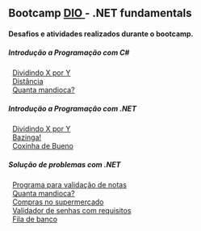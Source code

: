 ## Bootcamp <a href="https://www.dio.me/sign-in"> DIO </a> - .NET fundamentals

#### Desafios e atividades realizados durante o bootcamp.

<div>
  <h5>Introdução a Programação com C#</h5>
  &nbsp; <a href="https://github.com/theadelmojr/.NET-fundamentals/blob/main/Introducao-a-Programacao-com-C%23/desafio1/Program.cs">Dividindo X por Y</a><br/>
  &nbsp; <a href="https://github.com/theadelmojr/.NET-fundamentals/blob/main/Introducao-a-Programacao-com-C%23/desafio2/Program.cs">Distância</a><br/>
  &nbsp; <a href="https://github.com/theadelmojr/.NET-fundamentals/blob/main/Introducao-a-Programacao-com-C%23/desafio3/Program.cs">Quanta mandioca?</a><br/>
</div>
<div>
  <h5>Introdução a Programação com .NET</h5>
  &nbsp; <a href="https://github.com/theadelmojr/.NET-fundamentals/blob/main/Introducao-a-Programacao-com-C%23/desafio1/Program.cs">Dividindo X por Y</a><br/>
  &nbsp; <a href="https://github.com/theadelmojr/LocalizaLabs-.NET-Developer/blob/main/Desafios-aritmeticos-em-C%23/desafio3/Program.cs">Bazinga!</a><br/>
  &nbsp; <a href="https://github.com/theadelmojr/.NET-fundamentals/blob/main/Introducao-a-Programacao-com-.NET/desafio1/Program.cs">Coxinha de Bueno</a><br/>
</div>
<div>
  <h5>Solução de problemas com .NET</h5>
  &nbsp; <a href="https://github.com/theadelmojr/.NET-fundamentals/blob/main/Solucao-de-problemas-com-.NET/desafio1/Program.cs">Programa para validação de notas</a><br/>
  &nbsp; <a href="https://github.com/theadelmojr/.NET-fundamentals/blob/main/Introducao-a-Programacao-com-C%23/desafio3/Program.cs">Quanta mandioca?</a><br/>
  &nbsp; <a href="https://github.com/theadelmojr/LocalizaLabs-.NET-Developer/blob/main/Praticando-programacao-em-C%23/desafio2/Program.cs">Compras no supermercado</a><br/>
  &nbsp; <a href="https://github.com/theadelmojr/.NET-fundamentals/blob/main/Solucao-de-problemas-com-.NET/desafio2/Program.cs">Validador de senhas com requisitos</a><br/>
  &nbsp; <a href="https://github.com/theadelmojr/.NET-fundamentals/blob/main/Solucao-de-problemas-com-.NET/desafio3/Program.cs">Fila de banco</a><br/>
</div>
